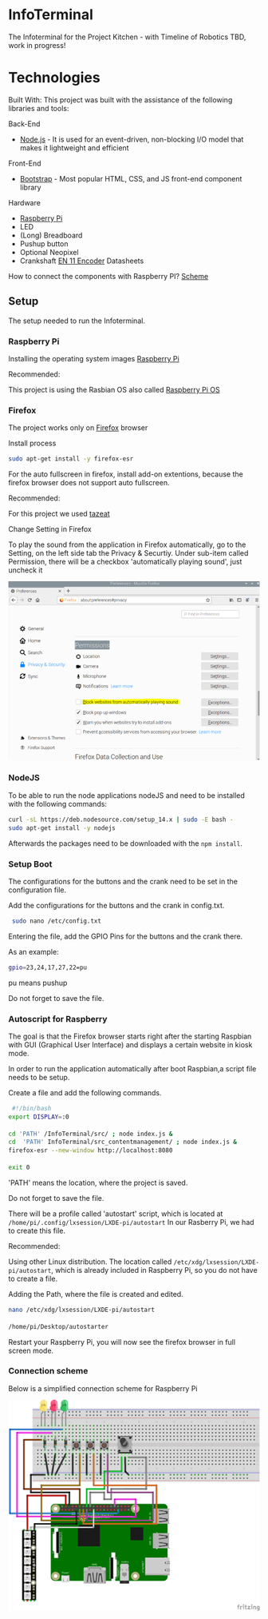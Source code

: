 # InfoTerminal

The Infoterminal for the Project Kitchen - with Timeline of Robotics
TBD, work in progress!

# Technologies

Built With: 
This project was built with the assistance of the following libraries and tools:

 Back-End
 * [Node.js](https://nodejs.org/en/) - It is used for an event-driven, non-blocking I/O model that makes it lightweight and efficient
 
 
 Front-End
 * [Bootstrap](https://getbootstrap.com/) - Most popular HTML, CSS, and JS front-end component library

 
 Hardware
 * [Raspberry Pi](https://github.com/raspberrypi/documentation)
 * LED
 * (Long) Breadboard
 * Pushup button
 * Optional Neopixel
 * Crankshaft [EN 11 Encoder](https://static6.arrow.com/aropdfconversion/86c9eaacb1087ae9aac6133ae19f759abae66df1/en11.pdf) Datasheets

How to connect the components with Raspberry PI? [Scheme](https://https://github.com/ProjectKitchen/InfoTerminal#Connection-scheme)

## Setup

The setup needed to run the Infoterminal.

### Raspberry Pi

Installing the operating system images [Raspberry Pi](https://github.com/raspberrypi/documentation/blob/master/installation/installing-images/README.md#installing-operating-system-images)

Recommended:

This project is using the Rasbian OS also called [Raspberry Pi OS](https://www.raspberrypi.org/downloads/raspberry-pi-os/)

### Firefox

The project works only on [Firefox](https://www.mozilla.org/en-US/firefox/enterprise/) browser 

Install process

```bash
sudo apt-get install -y firefox-esr
```
For the auto fullscreen in firefox, install add-on extentions, because the firefox browser does not support auto fullscreen.

Recommended:

For this project we used [tazeat](https://addons.mozilla.org/en-US/firefox/user/13777225/)
    
Change Setting in Firefox

To play the sound from the application in Firefox automatically, go to the Setting, on the left side tab the Privacy & Securtiy. Under sub-item called Permission, there will be a checkbox 'automatically playing sound', just uncheck it

![Firefox Settings](https://github.com/ProjectKitchen/InfoTerminal/blob/master/picture/Firefox_Preferences_Permission.png?raw=true)

### NodeJS

To be able to run the node applications nodeJS and need to be installed with the following commands:

```bash
curl -sL https://deb.nodesource.com/setup_14.x | sudo -E bash -
sudo apt-get install -y nodejs
```

Afterwards the packages need to be downloaded with the ``` npm install ```.

### Setup Boot

The configurations for the buttons and the crank need to be set in the configuration file.

Add the configurations for the buttons and the crank in config.txt. 

```bash
 sudo nano /etc/config.txt
```
Entering the file, add the GPIO Pins for the buttons and the crank there.

As an example:

```bash
gpio=23,24,17,27,22=pu
```
pu means pushup

Do not forget to save the file.

### Autoscript for Raspberry

The goal is that the Firefox browser starts right after the starting Raspbian with GUI (Graphical User Interface) and displays a certain website in kiosk mode.
 
In order to run the application automatically after boot Raspbian,a script file needs to be setup.

Create a file and add the following commands.

```bash
 #!/bin/bash 
export DISPLAY=:0

cd 'PATH' /InfoTerminal/src/ ; node index.js &
cd  'PATH' InfoTerminal/src_contentmanagement/ ; node index.js & 
firefox-esr --new-window http://localhost:8080

exit 0
```
'PATH' means the location, where the project is saved.

Do not forget to save the file.

There will be a profile called 'autostart' script, which is located at ```/home/pi/.config/lxsession/LXDE-pi/autostart```
 In our Rasberry Pi, we had to create this file.


Recommended: 

Using other Linux distribution. The location called ```/etc/xdg/lxsession/LXDE-pi/autostart```, which is already included in Raspberry Pi, 
so you do not have to create a file.
 
 Adding the Path, where the file is created and edited. 
```bash
nano /etc/xdg/lxsession/LXDE-pi/autostart

/home/pi/Desktop/autostarter
```
Restart your Raspberry Pi, you will now see the firefox browser in full screen mode. 

### Connection scheme

Below is a simplified connection scheme for Raspberry Pi

![Raspberry PI plug-in board](https://github.com/ProjectKitchen/InfoTerminal/blob/master/picture/Infoterminal_Steckplatine.png?raw=true)

